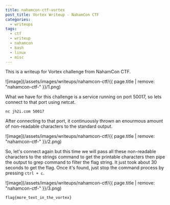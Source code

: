 ```yaml
---
title: nahamcon-ctf-vortex
post_title: Vortex Writeup - NahamCon CTF
categories:
  - writeups
tags:
  - ctf
  - writeup
  - nahamcon
  - bash
  - linux
  - misc
---
```


This is a writeup for Vortex challenge from NahamCon CTF.

![image](/assets/images/writeups/nahamcon-ctf/{{ page.title | remove: "nahamcon-ctf-" }}/1.png)

What we have for this challenge is a service running on port 50017, so lets connect to that port using netcat.

`nc jh2i.com 50017`

After connecting to that port, it continuously thrown an enourmous amount of non-readable characters to the standard output.

![image](/assets/images/writeups/nahamcon-ctf/{{ page.title | remove: "nahamcon-ctf-" }}/2.png)

So, let's connect again but this time we will pass all these non-readable characters to the strings command to get the printable characters then pipe the output to grep command to filter the flag string. It just took about 30 seconds to get the flag. Once it's found, just stop the command process by pressing `ctrl + c`.

![image](/assets/images/writeups/nahamcon-ctf/{{ page.title | remove: "nahamcon-ctf-" }}/3.png)

`flag{more_text_in_the_vortex}`

